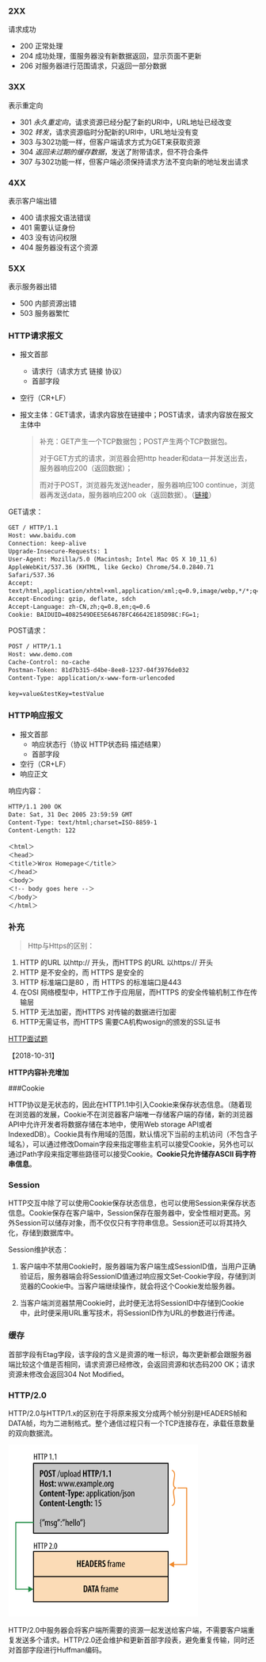 ### 2XX

请求成功

- 200 正常处理
- 204 成功处理，蛋服务器没有新数据返回，显示页面不更新
- 206 对服务器进行范围请求，只返回一部分数据



### 3XX

表示重定向

- 301 *永久重定向*，请求资源已经分配了新的URI中，URL地址已经改变
- 302 *转发*，请求资源临时分配新的URI中，URL地址没有变
- 303 与302功能一样，但客户端请求方式为GET来获取资源
- 304 *返回未过期的缓存数据*，发送了附带请求，但不符合条件
- 307 与302功能一样，但客户端必须保持请求方法不变向新的地址发出请求



### 4XX

表示客户端出错

- 400 请求报文语法错误
- 401 需要认证身份
- 403 没有访问权限
- 404 服务器没有这个资源



### 5XX

表示服务器出错

- 500 内部资源出错
- 503 服务器繁忙



### HTTP请求报文

- 报文首部

  - 请求行（请求方式 链接 协议）
  - 首部字段

- 空行（CR+LF）

- 报文主体：GET请求，请求内容放在链接中；POST请求，请求内容放在报文主体中

  > 补充：GET产生一个TCP数据包；POST产生两个TCP数据包。
  >
  > 对于GET方式的请求，浏览器会把http header和data一并发送出去，服务器响应200（返回数据）；
  >
  > 而对于POST，浏览器先发送header，服务器响应100 continue，浏览器再发送data，服务器响应200 ok（返回数据）。（[链接](https://zhuanlan.zhihu.com/p/22536382)）

GET请求：

```
GET / HTTP/1.1
Host: www.baidu.com
Connection: keep-alive
Upgrade-Insecure-Requests: 1
User-Agent: Mozilla/5.0 (Macintosh; Intel Mac OS X 10_11_6) AppleWebKit/537.36 (KHTML, like Gecko) Chrome/54.0.2840.71 Safari/537.36
Accept: text/html,application/xhtml+xml,application/xml;q=0.9,image/webp,*/*;q=0.8
Accept-Encoding: gzip, deflate, sdch
Accept-Language: zh-CN,zh;q=0.8,en;q=0.6
Cookie: BAIDUID=4082549DEE5E64678FC46642E185D98C:FG=1;

```

POST请求：

```
POST / HTTP/1.1
Host: www.demo.com
Cache-Control: no-cache
Postman-Token: 81d7b315-d4be-8ee8-1237-04f3976de032
Content-Type: application/x-www-form-urlencoded

key=value&testKey=testValue
```



### HTTP响应报文

- 报文首部
  - 响应状态行（协议 HTTP状态码 描述结果）
  - 首部字段
- 空行（CR+LF）
- 响应正文

响应内容：

```
HTTP/1.1 200 OK
Date: Sat, 31 Dec 2005 23:59:59 GMT
Content-Type: text/html;charset=ISO-8859-1
Content-Length: 122

＜html＞
＜head＞
＜title＞Wrox Homepage＜/title＞
＜/head＞
＜body＞
＜!-- body goes here --＞
＜/body＞
＜/html＞
```



### 补充

> Http与Https的区别：

1. HTTP 的URL 以http:// 开头，而HTTPS 的URL 以https:// 开头
2. HTTP 是不安全的，而 HTTPS 是安全的
3. HTTP 标准端口是80 ，而 HTTPS 的标准端口是443
4. 在OSI 网络模型中，HTTP工作于应用层，而HTTPS 的安全传输机制工作在传输层
5. HTTP 无法加密，而HTTPS 对传输的数据进行加密
6. HTTP无需证书，而HTTPS 需要CA机构wosign的颁发的SSL证书



[HTTP面试题](https://mp.weixin.qq.com/s?__biz=MzI4Njg5MDA5NA==&mid=2247483733&idx=1&sn=f9ab8d07d2151bd40cdcd9a290317346&chksm=ebd74054dca0c942a36e6e63c783e9b1f414a16e2c702ae4b371a204960a50c7ae89af207139#rd)

【2018-10-31】

**HTTP内容补充增加**

###Cookie

HTTP协议是无状态的，因此在HTTP1.1中引入Cookie来保存状态信息。（随着现在浏览器的发展，Cookie不在浏览器客户端唯一存储客户端的存储，新的浏览器API中允许开发者将数据存储在本地中，使用Web storage API或者IndexedDB）。Cookie具有作用域的范围，默认情况下当前的主机访问（不包含子域名），可以通过修改Domain字段来指定哪些主机可以接受Cookie，另外也可以通过Path字段来指定哪些路径可以接受Cookie。**Cookie只允许储存ASCII 码字符串信息**。



### Session

HTTP交互中除了可以使用Cookie保存状态信息，也可以使用Session来保存状态信息。Cookie保存在客户端中，Session保存在服务器中，安全性相对更高。另外Session可以储存对象，而不仅仅只有字符串信息。Session还可以将其持久化，存储到数据库中。



Session维护状态：

1. 客户端中不禁用Cookie时，服务器端为客户端生成SessionID值，当用户正确验证后，服务器端会将SessionID值通过响应报文Set-Cookie字段，存储到浏览器的Cookie中。当客户端继续操作，就会将这个Cookie发给服务器。

2. 当客户端浏览器禁用Cookie时，此时便无法将SessionID中存储到Cookie中，此时便采用URL重写技术，将SessionID作为URL的参数进行传递。



### 缓存

首部字段有Etag字段，该字段的含义是资源的唯一标识，每次更新都会跟服务器端比较这个值是否相同，请求资源已经修改，会返回资源和状态码200 OK；请求资源未修改会返回304 Not Modified。



### HTTP/2.0

HTTP/2.0与HTTP/1.x的区别在于将原来报文分成两个帧分别是HEADERS帧和DATA帧，均为二进制格式。整个通信过程只有一个TCP连接存在，承载任意数量的双向数据流。

![](./http2.png)



HTTP/2.0中服务器会将客户端所需要的资源一起发送给客户端，不需要客户端重复发送多个请求。HTTP/2.0还会维护和更新首部字段表，避免重复传输，同时还对首部字段进行Huffman编码。
























